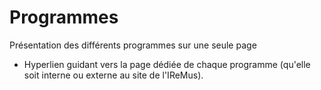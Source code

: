 # Programmes

Présentation des différents programmes sur une seule page
- Hyperlien guidant vers la page dédiée de chaque programme (qu'elle soit interne ou externe au site de l'IReMus).
